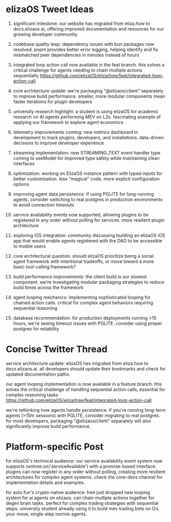# elizaOS Tweet Ideas

1. significant milestone: our website has migrated from eliza.how to docs.elizaos.ai, offering improved documentation and resources for our growing developer community

2. codebase quality leap: dependency issues with bun packages now resolved. pnpm provides better error logging, helping identify and fix mismatched peer dependencies in minutes instead of hours

3. integrated loop action call now available in the feat branch. this solves a critical challenge for agents needing to chain multiple actions sequentially https://github.com/elizaOS/eliza/tree/feat/integrated-loop-action-call

4. core architecture update: we're packaging "@elizaos/client" separately to improve build performance. smaller, more modular components mean faster iterations for plugin developers

5. university research highlight: a student is using elizaOS for academic research on AI agents performing MEV on L2s. fascinating example of applying our framework to explore agent economics

6. telemetry improvements coming: new metrics dashboard in development to track plugins, developers, and installations. data-driven decisions to improve developer experience

7. streaming implementation: new STREAMING_TEXT event handler type coming to useModel for improved type safety while maintaining clean interfaces

8. optimization: working on ElizaOS instance pattern with typed inputs for better customization. less "magical" code, more explicit configuration options

9. improving agent data persistence: if using PGLITE for long-running agents, consider switching to real postgres in production environments to avoid connection timeouts

10. service availability events now supported, allowing plugins to be registered in any order without polling for services. more resilient plugin architecture

11. exploring iOS integration: community discussing building an elizaOS iOS app that would enable agents registered with the DAO to be accessible to mobile users

12. core architectural question: should elizaOS prioritize being a social agent framework with intentional tradeoffs, or move toward a more basic tool-calling framework?

13. build performance improvements: the client build is our slowest component. we're investigating modular packaging strategies to reduce build times across the framework

14. agent looping mechanics: implementing sophisticated looping for chained action calls. critical for complex agent behaviors requiring sequential reasoning

15. database recommendation: for production deployments running >15 hours, we're seeing timeout issues with PGLITE. consider using proper postgres for reliability

# Concise Twitter Thread

service architecture update: elizaOS has migrated from eliza.how to docs.elizaos.ai. all developers should update their bookmarks and check for updated documentation paths.

our agent looping implementation is now available in a feature branch. this solves the critical challenge of handling sequential action calls, essential for complex reasoning tasks https://github.com/elizaOS/eliza/tree/feat/integrated-loop-action-call

we're rethinking how agents handle persistence. if you're running long-term agents (>15hr sessions) with PGLITE, consider migrating to real postgres. for most developers, packaging "@elizaos/client" separately will also significantly improve build performance.

# Platform-specific Post

for elizaOS's technical audience:
our service availability event system now supports runtime.on('serviceAvailable') with a promise-based interface. plugins can now register in any order without polling, creating more resilient architectures for complex agent systems. check the core-devs channel for implementation details and examples.

for auto.fun's crypto-native audience:
fren just dropped new looping system for ai agents on elizaos. can chain multiple actions together for degen brain tasks. perfect for complex trading strategies with sequential steps. university student already using it to build mev trading bots on l2s. your move, single-step normie agents.